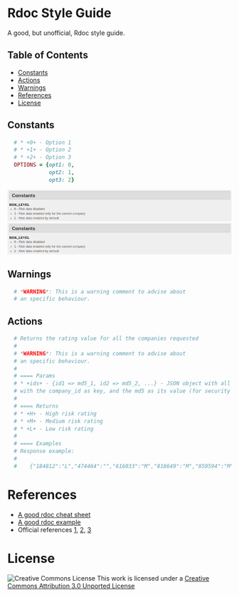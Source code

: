 # Rdoc Style Guide

A good, but unofficial, Rdoc style guide.

## Table of Contents

* [Constants](#constants)
* [Actions](#actions)
* [Warnings](#warnings)
* [References](#references)
* [License](#license)

## Constants

  ```Ruby
    # * +0+ - Option 1
    # * +1+ - Option 2
    # * +2+ - Option 3
    OPTIONS = {opt1: 0,
               opt2: 1,
               opt3: 2}
  ```

  ![alt tag](https://raw.githubusercontent.com/ljromero/rdoc-style-guide/master/app/assets/images/constants.png)
  ![alt tag](https://raw.githubusercontent.com/ljromero/rdoc-style-guide/master/app/assets/images/jar.png)

## Warnings

  ```Ruby
    # *WARNING*: This is a warning comment to advise about
    # an specific behaviour.
  ```

## Actions

  ```Ruby
    # Returns the rating value for all the companies requested
    #
    # *WARNING*: This is a warning comment to advise about
    # an specific behaviour.
    #
    # ==== Params
    # * +ids+ - {id1 => md5_1, id2 => md5_2, ...} - JSON object with all the companies to return their risk. Each company is added to the object
    # with the company_id as key, and the md5 as its value (for security purposes).
    #
    # ==== Returns
    # * +H+ - High risk rating
    # * +M+ - Medium risk rating
    # * +L+ - Low risk rating
    #
    # ==== Examples
    # Response example:
    #
    #    {"184812":"L","474464":"","616033":"M","818649":"M","859594":"M",...}
  ```

# References

* [A good rdoc cheat sheet](http://jan.varwig.org/wp-content/uploads/2006/09/Rdoc%20Cheat%20Sheet.pdf)
* [A good rdoc example](http://blog.firsthand.ca/2010/09/ruby-rdoc-example.html)
* Official references [1](http://ruby-doc.org/stdlib-2.1.1/libdoc/rdoc/rdoc/RDoc/Parser/Ruby.html), [2](http://docs.seattlerb.org/rdoc/RDoc/Markup.html), [3](http://rdoc.rubyforge.org/RDoc/Parser/Ruby.html)

# License

![Creative Commons License](http://i.creativecommons.org/l/by/3.0/88x31.png)
This work is licensed under a
[Creative Commons Attribution 3.0 Unported License](http://creativecommons.org/licenses/by/3.0/deed.en_US)

